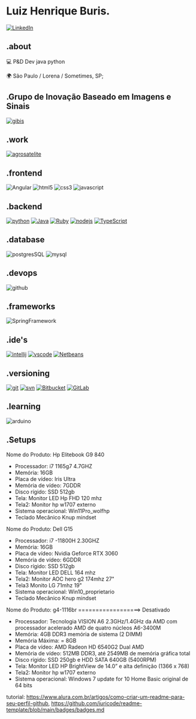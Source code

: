 # Luiz Henrique Buris.

[![LinkedIn](https://img.shields.io/badge/linkedin-2867B2?style=for-the-badge&logo=linkedin)](https://www.linkedin.com/in/luiz-henrique-buris-04075329/) 


## .about
💻 P&D Dev java python

🌍 São Paulo / Lorena / Sometimes, SP;

## .Grupo de Inovação Baseado em Imagens e Sinais
[![gibis](https://github.com/henriqueburis/henriqueburis/blob/main/fig/gibis.png)](http://gibis.unifesp.br/users) 

## .work
[![agrosatelite](https://github.com/henriqueburis/henriqueburis/blob/main/fig/agrosatelite.PNG)](https://www.agrosatelite.com.br)




## .frontend	
![Angular](https://img.shields.io/badge/Angular-DD0031?style=for-the-badge&logo=angular&logoColor=white)
![html5](https://img.shields.io/badge/html5-EBEBEB?style=for-the-badge&logo=html5)
![css3](https://img.shields.io/badge/css3-264de4?style=for-the-badge&logo=css3)
![javascript](https://img.shields.io/badge/javascript-323330?style=for-the-badge&logo=javascript)




## .backend
[![python](https://img.shields.io/badge/python-FFD43B?style=for-the-badge&logo=python)](https://www.python.org)
[![Java](https://img.shields.io/badge/Java-ED8B00?style=for-the-badge&logo=java&logoColor=white)](https://)
[![Ruby](https://img.shields.io/badge/Ruby-CC342D?style=for-the-badge&logo=ruby&logoColor=white)](https://)
[![nodejs](https://img.shields.io/badge/node.js-474747?style=for-the-badge&logo=node.js)](https://nodejs.org/en)
[![TypeScript](https://img.shields.io/badge/TypeScript-007ACC?style=for-the-badge&logo=typescript&logoColor=white)](https://)






## .database
![postgresSQL](https://img.shields.io/badge/PostgreSQL-316192?style=for-the-badge&logo=postgresql&logoColor=white)
![mysql](	https://img.shields.io/badge/MySQL-00000F?style=for-the-badge&logo=mysql&logoColor=white)



## .devops
![github](https://img.shields.io/badge/github-181717?style=for-the-badge&logo=github)


## .frameworks
![SpringFramework](https://img.shields.io/badge/Spring-6DB33F?style=for-the-badge&logo=spring&logoColor=white)



## .ide's
[![intellij](https://img.shields.io/badge/intellij%20idea-000000?style=for-the-badge&logo=intellij-idea)](https://www.jetbrains.com/idea)
[![vscode](https://img.shields.io/badge/vscode-0078d7?style=for-the-badge&logo=visual-studio-code)](https://code.visualstudio.com)
[![Netbeans](https://img.shields.io/badge/vscode-0078d7?style=for-the-badge&logo=visual-studio-code)](https://code.visualstudio.com)


## .versioning
[![git](https://img.shields.io/badge/git-3E2C00?style=for-the-badge&logo=git)](https://git-scm.com)
[![svn](https://img.shields.io/badge/subversion-474747?style=for-the-badge&logo=subversion)](https://subversion.apache.org)
[![Bitbucket](https://img.shields.io/badge/Bitbucket-330F63?style=for-the-badge&logo=bitbucket&logoColor=white)](https:)
[![GitLab](https://img.shields.io/badge/GitLab-330F63?style=for-the-badge&logo=gitlab&logoColor=white)](https:)


## .learning
![arduino](https://img.shields.io/badge/arduino-eeeeee?style=for-the-badge&logo=arduino)

## .Setups

Nome do Produto: Hp Elitebook G9 840
- Processador: i7 1165g7 4.7GHZ
- Memória: 16GB
- Placa de vídeo: Iris Ultra 
- Memória de vídeo: 7GDDR
- Disco rígido: SSD 512gb
- Tela: Monitor LED Hp FHD 120 mhz
- Tela2: Monitor hp w1707 externo
- Sistema operacional: Win11Pro_wolfhp
- Teclado Mecânico Knup mindset

Nome do Produto: Dell G15
- Processador: i7 -11800H 2.30GHZ
- Memória: 16GB
- Placa de vídeo: Nvidia Geforce RTX 3060
- Memória de vídeo: 6GDDR
- Disco rígido: SSD 512gb
- Tela: Monitor LED DELL 164 mhz
- Tela2: Monitor AOC hero g2 174mhz 27"
- Tela3 Monito LG 71mhz 19" 
- Sistema operacional: Win10_proprietario
- Teclado Mecânico Knup mindset

Nome do Produto: g4-1116br ==================> Desativado
- Processador: Tecnologia VISION A6 2.3GHz/1.4GHz da AMD com processador acelerado AMD de quatro núcleos A6-3400M
- Memória: 4GB DDR3 memória de sistema (2 DIMM)
- Memória Máxima: = 8GB
- Placa de vídeo: AMD Radeon HD 6540G2 Dual AMD
- Memória de vídeo: 512MB DDR3, até 2549MB de memória gráfica total
- Disco rígido: SSD 250gb e HDD SATA 640GB (5400RPM)
- Tela: Monitor LED HP BrightView de 14.0” e alta definição (1366 x 768)
- Tela2: Monitor hp w1707 externo
- Sistema operacional: Windows 7 update for 10 Home Basic original de 64 bits

tutorial: https://www.alura.com.br/artigos/como-criar-um-readme-para-seu-perfil-github, https://github.com/iuricode/readme-template/blob/main/badges/badges.md
